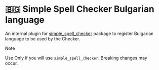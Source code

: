 # 🇧🇬 Simple Spell Checker Bulgarian language 
An internal plugin for [simple_spell_checker](https://github.com/CatHood0/simple_spell_checker) package to register Bulgarian language to be used by the Checker.

> [!NOTE]
>
> Use Only if you will use `simple_spell_checker`. Breaking changes may occur.
